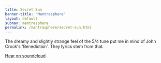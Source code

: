 ```yaml
---              
title: Secret Sun
banner-title: "Mantrasphere" 
layout: default
subnav: mantrasphere
permalink: /mantrasphere/secret-sun.html
---              
```


The dreamy and slightly strange feel of the 5/4 tune put me in mind of John Crook's 'Benediction'. They lyrics stem from that.

[Hear on soundcloud](https://m.soundcloud.com/mantrasphere/secret-sun)
